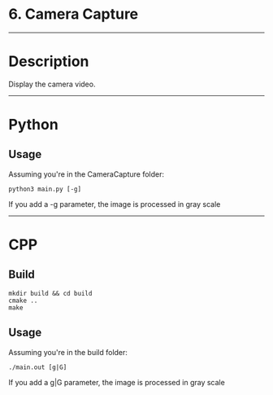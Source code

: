 # 6. Camera Capture

---

# Description

Display the camera video.

---

# Python

## Usage

Assuming you're in the CameraCapture folder:

```
python3 main.py [-g]
```

If you add a -g parameter, the image is processed in gray scale

---

# CPP

## Build

```
mkdir build && cd build
cmake ..
make
```

## Usage

Assuming you're in the build folder:

```
./main.out [g|G]
```

If you add a g|G parameter, the image is processed in gray scale
